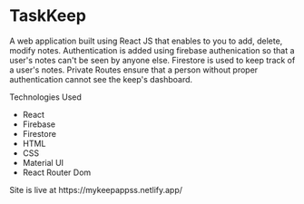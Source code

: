 # TaskKeep
A web application built using React JS that enables to you to add, delete, modify notes. Authentication is added using firebase authenication so that a user's notes can't be seen by anyone else. Firestore is used to keep track of a user's notes. Private Routes ensure that a person without proper authentication cannot see the keep's dashboard.

Technologies Used
<ul>
  <li>React</li>
<li>Firebase</li>
<li>Firestore</li>
<li>HTML</li>
<li>CSS</li>
<li>Material UI</li>
<li>React Router Dom</li>
  </ul>
<p>Site is live at https://mykeepappss.netlify.app/<p>
